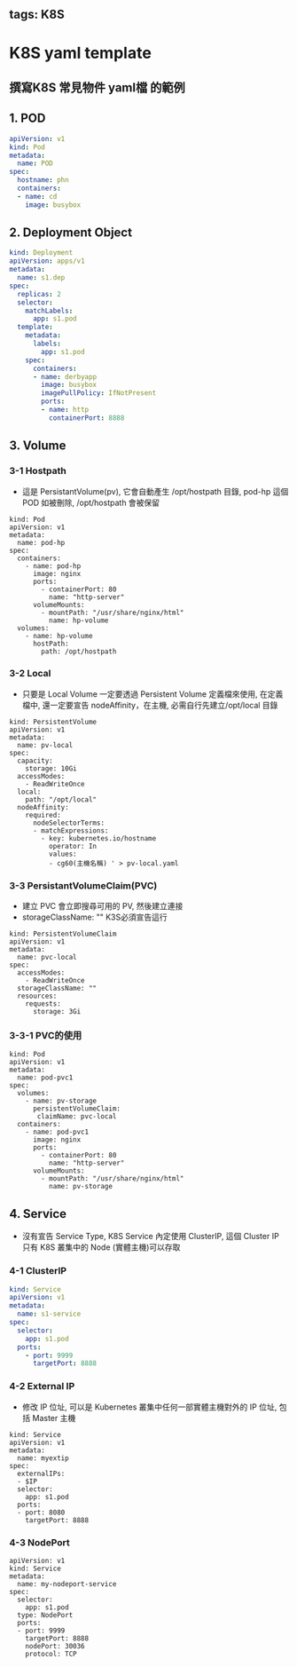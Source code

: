 
tags: K8S
---
# K8S yaml template

## 撰寫K8S 常見物件 yaml檔 的範例

## 1. POD
```yaml
apiVersion: v1
kind: Pod
metadata:
  name: POD
spec:
  hostname: phn 
  containers:
  - name: cd
    image: busybox
```
## 2. Deployment Object
``` yaml
kind: Deployment
apiVersion: apps/v1
metadata:
  name: s1.dep
spec:
  replicas: 2
  selector:
    matchLabels:
      app: s1.pod
  template:
    metadata:
      labels:
        app: s1.pod
    spec:
      containers:
      - name: derbyapp
        image: busybox
        imagePullPolicy: IfNotPresent
        ports:
        - name: http
          containerPort: 8888
```
## 3. Volume
### 3-1 Hostpath
- 這是 PersistantVolume(pv), 它會自動產生 /opt/hostpath 目錄, pod-hp 這個 POD 如被刪除, /opt/hostpath 會被保留
```yaml=
kind: Pod
apiVersion: v1
metadata:
  name: pod-hp
spec:
  containers:
    - name: pod-hp
      image: nginx
      ports:
        - containerPort: 80
          name: "http-server"
      volumeMounts:
        - mountPath: "/usr/share/nginx/html"
          name: hp-volume
  volumes: 
    - name: hp-volume
      hostPath:                        
        path: /opt/hostpath
```
### 3-2 Local
- 只要是 Local Volume 一定要透過 Persistent Volume 定義檔來使用, 在定義檔中, 還一定要宣告 nodeAffinity，在主機, 必需自行先建立/opt/local 目錄
```yaml=
kind: PersistentVolume
apiVersion: v1
metadata:
  name: pv-local
spec:
  capacity:
    storage: 10Gi
  accessModes:
    - ReadWriteOnce
  local:
    path: "/opt/local"
  nodeAffinity:
    required:
      nodeSelectorTerms:
      - matchExpressions:
        - key: kubernetes.io/hostname
          operator: In
          values:
          - cg60(主機名稱) ' > pv-local.yaml 
```
### 3-3 PersistantVolumeClaim(PVC)
- 建立 PVC 會立即搜尋可用的 PV, 然後建立連接
- storageClassName: "" K3S必須宣告這行
```yaml=
kind: PersistentVolumeClaim
apiVersion: v1
metadata:
  name: pvc-local
spec:
  accessModes:
    - ReadWriteOnce
  storageClassName: ""  
  resources:
    requests:
      storage: 3Gi
```
### 3-3-1 PVC的使用
```yaml=
kind: Pod
apiVersion: v1
metadata:
  name: pod-pvc1
spec:
  volumes:
    - name: pv-storage
      persistentVolumeClaim:
       claimName: pvc-local
  containers:
    - name: pod-pvc1
      image: nginx
      ports:
        - containerPort: 80
          name: "http-server"
      volumeMounts:
        - mountPath: "/usr/share/nginx/html"
          name: pv-storage
```
## 4. Service
- 沒有宣告 Service Type, K8S Service 內定使用 ClusterIP, 這個 Cluster IP 只有 K8S 叢集中的 Node (實體主機)可以存取
### 4-1 ClusterIP
``` yaml
kind: Service
apiVersion: v1
metadata:
  name: s1-service
spec:
  selector:
    app: s1.pod 
  ports:
    - port: 9999
      targetPort: 8888
```
### 4-2 External IP
- 修改 IP 位址, 可以是 Kubernetes 叢集中任何一部實體主機對外的 IP 位址, 包括 Master 主機
```yaml=
kind: Service
apiVersion: v1
metadata:
  name: myextip
spec:
  externalIPs:
  - $IP
  selector:
    app: s1.pod
  ports:
  - port: 8080
    targetPort: 8888
```
### 4-3 NodePort

```yaml=
apiVersion: v1
kind: Service
metadata:  
  name: my-nodeport-service
spec:
  selector:
    app: s1.pod
  type: NodePort
  ports:
  - port: 9999
    targetPort: 8888
    nodePort: 30036
    protocol: TCP 

```